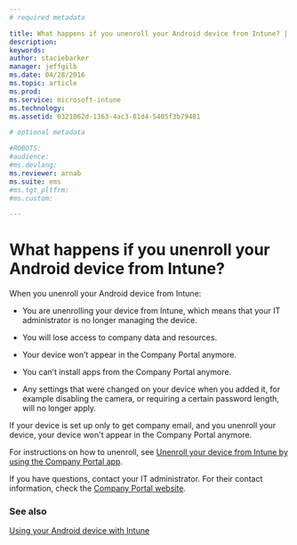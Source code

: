 ```yaml
---
# required metadata

title: What happens if you unenroll your Android device from Intune? | Microsoft Intune
description:
keywords:
author: staciebarker
manager: jeffgilb
ms.date: 04/28/2016
ms.topic: article
ms.prod:
ms.service: microsoft-intune
ms.technology:
ms.assetid: 0321062d-1363-4ac3-81d4-5405f3b79481

# optional metadata

#ROBOTS:
#audience:
#ms.devlang:
ms.reviewer: arnab
ms.suite: ems
#ms.tgt_pltfrm:
#ms.custom:

---
```



# What happens if you unenroll your Android device from Intune?

When you unenroll your Android device from Intune:

-   You are unenrolling your device from Intune, which means that your IT administrator is no longer managing the device. 

-	You will lose access to company data and resources.

-   Your device won’t appear in the Company Portal anymore.

-   You can’t install apps from the Company Portal anymore.

-   Any settings that were changed on your device when you added it, for example disabling the camera, or requiring a certain password length, will no longer apply.

If your device is set up only to get company email, and you unenroll your device, your device won't appear in the Company Portal anymore. 

For instructions on how to unenroll, see [Unenroll your device from Intune by using the Company Portal app](unenroll-your-device-from-intune-android.md).

If you have questions, contact your IT administrator. For their contact information, check the [Company Portal website](http://portal.manage.microsoft.com).

### See also
[Using your Android device with Intune](using-your-android-device-with-intune.md)